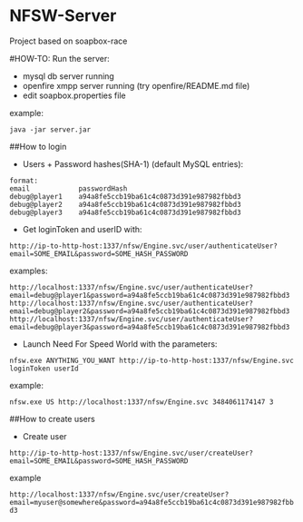 # NFSW-Server

Project based on soapbox-race

#HOW-TO: Run the server:

- mysql db server running
- openfire xmpp server running (try openfire/README.md file)
- edit soapbox.properties file 
    
example:

    java -jar server.jar

##How to login

- Users + Password hashes(SHA-1) (default MySQL entries):

```
format:
email            passwordHash
debug@player1    a94a8fe5ccb19ba61c4c0873d391e987982fbbd3
debug@player2    a94a8fe5ccb19ba61c4c0873d391e987982fbbd3
debug@player3    a94a8fe5ccb19ba61c4c0873d391e987982fbbd3
```

- Get loginToken and userID with:

`http://ip-to-http-host:1337/nfsw/Engine.svc/user/authenticateUser?email=SOME_EMAIL&password=SOME_HASH_PASSWORD`

examples:

    http://localhost:1337/nfsw/Engine.svc/user/authenticateUser?email=debug@player1&password=a94a8fe5ccb19ba61c4c0873d391e987982fbbd3
    http://localhost:1337/nfsw/Engine.svc/user/authenticateUser?email=debug@player2&password=a94a8fe5ccb19ba61c4c0873d391e987982fbbd3
    http://localhost:1337/nfsw/Engine.svc/user/authenticateUser?email=debug@player3&password=a94a8fe5ccb19ba61c4c0873d391e987982fbbd3


- Launch Need For Speed World with the parameters: 

`nfsw.exe ANYTHING_YOU_WANT http://ip-to-http-host:1337/nfsw/Engine.svc loginToken userId`

example:

`nfsw.exe US http://localhost:1337/nfsw/Engine.svc 3484061174147 3`

##How to create users

- Create user

`http://ip-to-http-host:1337/nfsw/Engine.svc/user/createUser?email=SOME_EMAIL&password=SOME_HASH_PASSWORD`

example

`http://localhost:1337/nfsw/Engine.svc/user/createUser?email=myuser@somewhere&password=a94a8fe5ccb19ba61c4c0873d391e987982fbbd3`